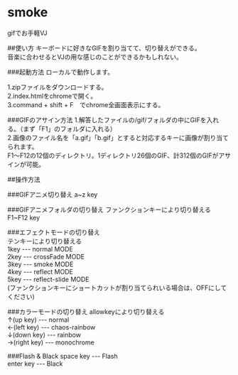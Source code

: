 # smoke

gifでお手軽VJ

##使い方
キーボードに好きなGIFを割り当てて、切り替えができる。  
音楽に合わせるとVJの用な感じのことができるかもしれない。

###起動方法
ローカルで動作します。

1.zipファイルをダウンロードする。  
2.index.htmlをchromeで開く。  
3.command + shift + F　でchrome全画面表示にする。

###GIFのアサイン方法
1.解答したファイルの/gif/フォルダの中にGIFを入れる。（まず「F1」のフォルダに入れる）  
2.画像のファイル名を「a.gif」「b.gif」とすると対応するキーに画像が割り当てられます。  
  F1〜F12の12個のディレクトリ。1ディレクトリ26個のGIF、計312個のGIFがアサインが可能。



##操作方法

###GIFアニメ切り替え
a~z key

###GIFアニメフォルダの切り替え
ファンクションキーにより切り替える  
F1~F12 key

###エフェクトモードの切り替え  
テンキーにより切り替える  
1key --- normal MODE  
2key --- crossFade MODE  
3key --- smoke MODE  
4key --- reflect MODE    
5key --- reflect-slide MODE   
(ファンクションキーにショートカットが割り当てられいる場合は、OFFにしてください)  

###カラーモードの切り替え
allowkeyにより切り替える  
↑(up key)    --- normal  
←(left key)  --- chaos-rainbow  
↓(down key)  --- rainbow  
→(right key) --- monochrome  


###Flash & Black
space key --- Flash   
enter key --- Black




